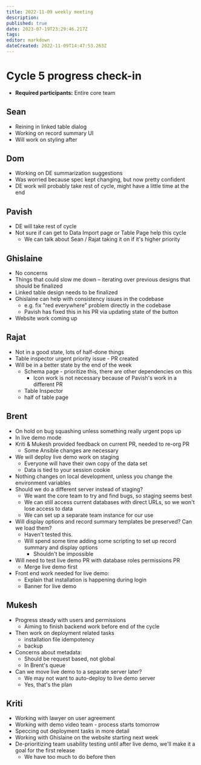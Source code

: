 ```yaml
---
title: 2022-11-09 weekly meeting
description: 
published: true
date: 2023-07-19T23:29:46.217Z
tags: 
editor: markdown
dateCreated: 2022-11-09T14:47:53.263Z
---
```


# Cycle 5 progress check-in
- **Required participants:** Entire core team

## Sean
- Reining in linked table dialog
- Working on record summary UI
- Will work on styling after

## Dom
- Working on DE summarization suggestions
- Was worried because spec kept changing, but now pretty confident
- DE work will probably take rest of cycle, might have a little time at the end

## Pavish
- DE will take rest of cycle
- Not sure if can get to Data Import page or Table Page help this cycle
    - We can talk about Sean / Rajat taking it on if it's higher priority

## Ghislaine
- No concerns
- Things that could slow me down – iterating over previous designs that should be finalized
- Linked table design needs to be finalized
- Ghislaine can help with consistency issues in the codebase
    - e.g. fix "red everywhere" problem directly in the codebase
    - Pavish has fixed this in his PR via updating state of the button
- Website work coming up

## Rajat
- Not in a good state, lots of half-done things
- Table inspector urgent priority issue - PR created
- Will be in a better state by the end of the week
    - Schema page - prioritize this, there are other dependencies on this 
        - Icon work is not necessary because of Pavish's work in a different PR
    - Table Inspector
    - half of table page

## Brent
- On hold on bug squashing unless something really urgent pops up
- In live demo mode
- Kriti & Mukesh provided feedback on current PR, needed to re-org PR
    - Some Ansible changes are necessary
- We will deploy live demo work on staging
    - Everyone will have their own copy of the data set
    - Data is tied to your session cookie
- Nothing changes on local development, unless you change the environment variables
- Should we do a different server instead of staging?
    - We want the core team to try and find bugs, so staging seems best
    - We can still access current databases with direct URLs, so we won't lose access to data
    - We can set up a separate team instance for our use
- Will display options and record summary templates be preserved? Can we load them?
    - Haven't tested this.
    - Will spend some time adding some scripting to set up record summary and display options
        - Shouldn't be impossible
- Will need to test live demo PR with database roles permissions PR
    - Merge live demo first
- Front end work needed for live demo:
    - Explain that installation is happening during login
    - Banner for live demo

## Mukesh
- Progress steady with users and permissions
    - Aiming to finish backend work before end of the cycle
- Then work on deployment related tasks
    - installation file idempotency
    - backup
- Concerns about metadata:
    - Should be request based, not global
    - In Brent's queue
- Can we move live demo to a separate server later?
    - We may not want to auto-deploy to live demo server
    - Yes, that's the plan

## Kriti
- Working with lawyer on user agreement
- Working with demo video team - process starts tomorrow
- Speccing out deployment tasks in more detail
- Working with Ghislaine on the website starting next week
- De-prioritizing team usability testing until after live demo, we'll make it a goal for the first release
    - We have too much to do before then